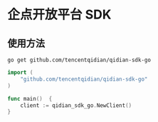 企点开放平台 SDK
====


## 使用方法

```shell
go get github.com/tencentqidian/qidian-sdk-go
```

```go
import (
    "github.com/tencentqidian/qidian-sdk-go"
)

func main()  {
    client := qidian_sdk_go.NewClient()
}
```